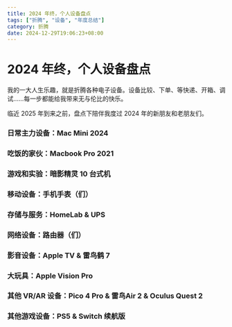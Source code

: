 ```yaml
---
title: 2024 年终，个人设备盘点
tags: ["折腾", "设备", "年度总结"]
category: 折腾
date: 2024-12-29T19:06:23+08:00
---
```

# 2024 年终，个人设备盘点

我的一大人生乐趣，就是折腾各种电子设备。设备比较、下单、等快递、开箱、调试……每一步都能给我带来无与伦比的快乐。

临近 2025 年到来之前，盘点下陪伴我度过 2024 年的新朋友和老朋友们。

### 日常主力设备：Mac Mini 2024

### 吃饭的家伙：Macbook Pro 2021

### 游戏和实验：暗影精灵 10 台式机

### 移动设备：手机手表（们）

### 存储与服务：HomeLab & UPS

### 网络设备：路由器（们）

### 影音设备：Apple TV & 雷鸟鹤 7

### 大玩具：Apple Vision Pro

### 其他 VR/AR 设备：Pico 4 Pro & 雷鸟Air 2 & Oculus Quest 2

### 其他游戏设备：PS5 & Switch 续航版
